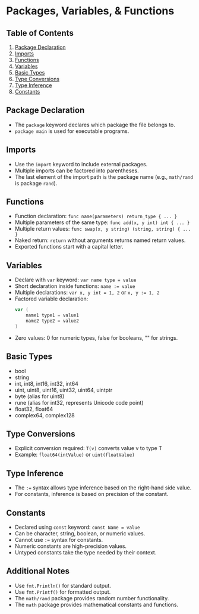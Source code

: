 # Packages, Variables, & Functions

## Table of Contents
1. [Package Declaration](#package-declaration)
2. [Imports](#imports)
3. [Functions](#functions)
4. [Variables](#variables)
5. [Basic Types](#basic-types)
6. [Type Conversions](#type-conversions)
7. [Type Inference](#type-inference)
8. [Constants](#constants)

## Package Declaration
- The `package` keyword declares which package the file belongs to.
- `package main` is used for executable programs.

## Imports
- Use the `import` keyword to include external packages.
- Multiple imports can be factored into parentheses.
- The last element of the import path is the package name (e.g., `math/rand` is package `rand`).

## Functions
- Function declaration: `func name(parameters) return_type { ... }`
- Multiple parameters of the same type: `func add(x, y int) int { ... }`
- Multiple return values: `func swap(x, y string) (string, string) { ... }`
- Naked return: `return` without arguments returns named return values.
- Exported functions start with a capital letter.

## Variables
- Declare with `var` keyword: `var name type = value`
- Short declaration inside functions: `name := value`
- Multiple declarations: `var x, y int = 1, 2` or `x, y := 1, 2`
- Factored variable declaration:
  ```go
  var (
      name1 type1 = value1
      name2 type2 = value2
  )
  ```
- Zero values: 0 for numeric types, false for booleans, "" for strings.

## Basic Types
- bool
- string
- int, int8, int16, int32, int64
- uint, uint8, uint16, uint32, uint64, uintptr
- byte (alias for uint8)
- rune (alias for int32, represents Unicode code point)
- float32, float64
- complex64, complex128

## Type Conversions
- Explicit conversion required: `T(v)` converts value v to type T
- Example: `float64(intValue)` or `uint(floatValue)`

## Type Inference
- The `:=` syntax allows type inference based on the right-hand side value.
- For constants, inference is based on precision of the constant.

## Constants
- Declared using `const` keyword: `const Name = value`
- Can be character, string, boolean, or numeric values.
- Cannot use `:=` syntax for constants.
- Numeric constants are high-precision values.
- Untyped constants take the type needed by their context.

## Additional Notes
- Use `fmt.Println()` for standard output.
- Use `fmt.Printf()` for formatted output.
- The `math/rand` package provides random number functionality.
- The `math` package provides mathematical constants and functions.